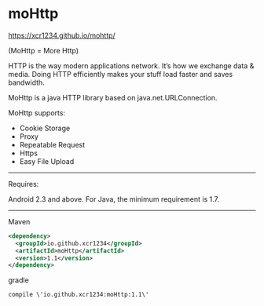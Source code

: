 # moHttp

https://xcr1234.github.io/mohttp/

(MoHttp = More Http)  

HTTP is the way modern applications network. It’s how we exchange data & media. Doing HTTP efficiently makes your stuff load faster and saves bandwidth.  

MoHttp is a java HTTP library based on java.net.URLConnection.

MoHttp supports:  

*   Cookie Storage  
*   Proxy
*   Repeatable Request
*   Https
*   Easy File Upload

---

Requires: 

Android 2.3 and above. For Java, the minimum requirement is 1.7.  

---

Maven

```xml
<dependency>
  <groupId>io.github.xcr1234</groupId>
  <artifactId>moHttp</artifactId>
  <version>1.1</version>
</dependency>
```

gradle

`compile \'io.github.xcr1234:moHttp:1.1\'`


